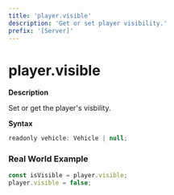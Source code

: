 ```yaml
---
title: 'player.visible'
description: 'Get or set player visibility.'
prefix: '[Server]'
---
```


# player.visible

**Description**

Set or get the player's visbility.

**Syntax**

```js
readonly vehicle: Vehicle | null;
```

### Real World Example

```js
const isVisible = player.visible;
player.visible = false;
```
